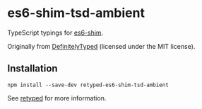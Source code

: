 # es6-shim-tsd-ambient

TypeScript typings for [es6-shim](https://github.com/paulmillr/es6-shim).

Originally from [DefinitelyTyped](https://github.com/DefinitelyTyped/DefinitelyTyped) (licensed under the MIT license).

## Installation

```
npm install --save-dev retyped-es6-shim-tsd-ambient
```

See [retyped](https://github.com/retyped/retyped) for more information.